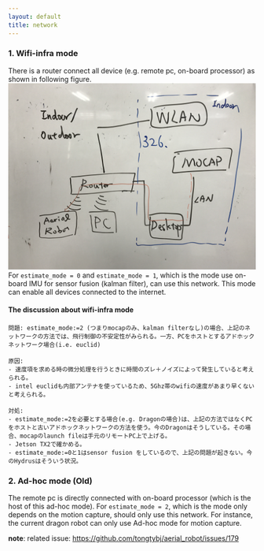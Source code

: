 ```yaml
---
layout: default
title: network
---
```



### 1. Wifi-infra mode
There is a router connect all device (e.g. remote pc, on-board processor) as shown in following figure.
![](images/network2.jpg)
 For `estimate_mode = 0` and `estimate_mode = 1`, which is the mode use on-board IMU for sensor fusion (kalman filter), can use this network. This mode can enable all devices connected to the internet.

   #### The discussion about wifi-infra mode
    問題: estimate_mode:=2 (つまりmocapのみ、kalman filterなし)の場合、上記のネットワークの方法では、飛行制御の不安定性がみられる。一方、PCをホストとするアドホックネットワーク場合(i.e. euclid)

    原因: 
    - 速度項を求める時の微分処理を行うときに時間のズレ＋ノイズによって発生していると考えられる。
    - intel euclidも内部アンテナを使っているため、5Ghz帯のwifiの速度があまり早くないと考えられる。

    対処: 
    - estimate_mode:=2を必要とする場合(e.g. Dragonの場合)は、上記の方法ではなくPCをホストと古いアドホックネットワークの方法を使う。今のDragonはそうしている。その場合、mocapのlaunch fileは手元のリモートPC上で上げる。
    - Jetson TX2で確かめる。
    - estimate_mode:=0と1はsensor fusion をしているので、上記の問題が起きない。今のHydrusはそういう状況。


### 2. Ad-hoc mode (Old)
The remote pc is directly connected with on-board processor (which is the host of this ad-hoc mode). For `estimate_mode = 2`, which is the mode only depends on the motion capture, should only use this network. For instance, the current dragon robot can only use Ad-hoc mode for motion capture.

**note**: related issue: https://github.com/tongtybj/aerial_robot/issues/179